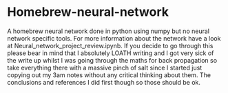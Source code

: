 # Homebrew-neural-network
A homebrew neural network done in python using numpy but no neural network specific tools. For more information about the network have a look at Neural_network_project_review.ipynb. If you decide to go through this please bear in mind that I absolutely LOATH writing and I got very sick of the write up whilst I was going through the maths for back propagation so take everything there with a massive pinch of salt since I started just copying out my 3am notes without any critical thinking about them. The conclusions and references I did first though so those should be ok.
